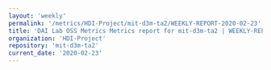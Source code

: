 ```yaml
---
layout: 'weekly'
permalink: '/metrics/HDI-Project/mit-d3m-ta2/WEEKLY-REPORT-2020-02-23'
title: 'DAI Lab OSS Metrics Metrics report for mit-d3m-ta2 | WEEKLY-REPORT-2020-02-23'
organization: 'HDI-Project'
repository: 'mit-d3m-ta2'
current_date: '2020-02-23'
---
```

